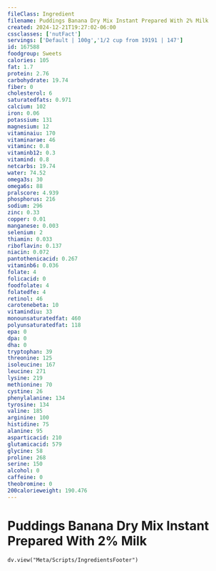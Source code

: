 ```yaml
---
fileClass: Ingredient
filename: Puddings Banana Dry Mix Instant Prepared With 2% Milk
created: 2024-12-21T19:27:02-06:00
cssclasses: ['nutFact']
servings: ['Default | 100g','1/2 cup from 19191 | 147']
id: 167588
foodgroup: Sweets
calories: 105
fat: 1.7
protein: 2.76
carbohydrate: 19.74
fiber: 0
cholesterol: 6
saturatedfats: 0.971
calcium: 102
iron: 0.06
potassium: 131
magnesium: 12
vitaminaiu: 170
vitaminarae: 46
vitaminc: 0.8
vitaminb12: 0.3
vitamind: 0.8
netcarbs: 19.74
water: 74.52
omega3s: 30
omega6s: 88
pralscore: 4.939
phosphorus: 216
sodium: 296
zinc: 0.33
copper: 0.01
manganese: 0.003
selenium: 2
thiamin: 0.033
riboflavin: 0.137
niacin: 0.072
pantothenicacid: 0.267
vitaminb6: 0.036
folate: 4
folicacid: 0
foodfolate: 4
folatedfe: 4
retinol: 46
carotenebeta: 10
vitamindiu: 33
monounsaturatedfat: 460
polyunsaturatedfat: 118
epa: 0
dpa: 0
dha: 0
tryptophan: 39
threonine: 125
isoleucine: 167
leucine: 271
lysine: 219
methionine: 70
cystine: 26
phenylalanine: 134
tyrosine: 134
valine: 185
arginine: 100
histidine: 75
alanine: 95
asparticacid: 210
glutamicacid: 579
glycine: 58
proline: 268
serine: 150
alcohol: 0
caffeine: 0
theobromine: 0
200calorieweight: 190.476
---
```


# Puddings Banana Dry Mix Instant Prepared With 2% Milk

```dataviewjs
dv.view("Meta/Scripts/IngredientsFooter")
```